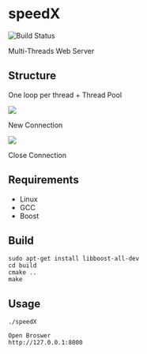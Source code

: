 # speedX
![Build Status](https://img.shields.io/teamcity/codebetter/bt428.svg)

Multi-Threads Web Server

## Structure

One loop per thread + Thread Pool

![](https://raw.githubusercontent.com/hijkzzz/speedX/master/picture1.png)

New Connection

![](https://raw.githubusercontent.com/hijkzzz/speedX/master/picture2.png)

Close Connection


## Requirements
- Linux
- GCC
- Boost

## Build 
```
sudo apt-get install libboost-all-dev
cd build
cmake ..
make
```

## Usage
```
./speedX

Open Broswer
http://127.0.0.1:8000
```